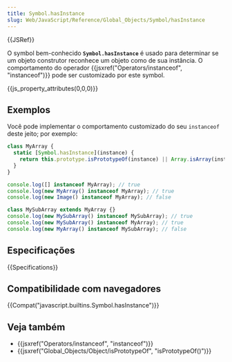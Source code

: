 ```yaml
---
title: Symbol.hasInstance
slug: Web/JavaScript/Reference/Global_Objects/Symbol/hasInstance
---
```


{{JSRef}}

O symbol bem-conhecido **`Symbol.hasInstance`** é usado para determinar se um objeto construtor reconhece um objeto como de sua instância. O comportamento do operador {{jsxref("Operators/instanceof", "instanceof")}} pode ser customizado por este symbol.

{{js_property_attributes(0,0,0)}}

## Exemplos

Você pode implementar o comportamento customizado do seu `instanceof` deste jeito; por exemplo:

```js
class MyArray {
  static [Symbol.hasInstance](instance) {
    return this.prototype.isPrototypeOf(instance) || Array.isArray(instance);
  }
}

console.log([] instanceof MyArray); // true
console.log(new MyArray() instanceof MyArray); // true
console.log(new Image() instanceof MyArray); // false

class MySubArray extends MyArray {}
console.log(new MySubArray() instanceof MySubArray); // true
console.log(new MySubArray() instanceof MyArray); // true
console.log(new MyArray() instanceof MySubArray); // false
```

## Especificações

{{Specifications}}

## Compatibilidade com navegadores

{{Compat("javascript.builtins.Symbol.hasInstance")}}

## Veja também

- {{jsxref("Operators/instanceof", "instanceof")}}
- {{jsxref("Global_Objects/Object/isPrototypeOf", "isPrototypeOf()")}}
